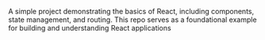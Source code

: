 A simple project demonstrating the basics of React, including components, state management, and routing. This repo serves as a foundational example for building and understanding React applications
